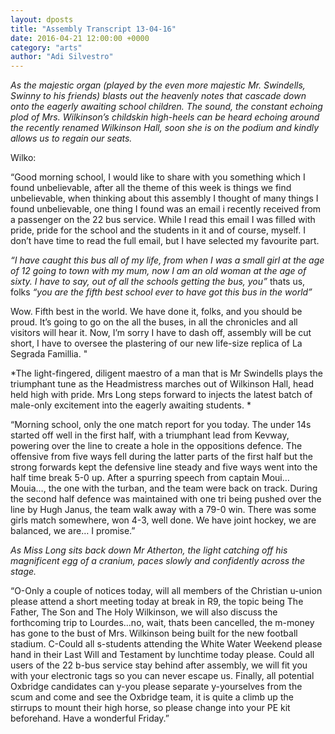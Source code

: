 ```yaml
---
layout: dposts
title: "Assembly Transcript 13-04-16"
date: 2016-04-21 12:00:00 +0000
category: "arts"
author: "Adi Silvestro"
---
```

*As the majestic organ (played by the even more majestic Mr. Swindells, Swinny to his friends) blasts out the heavenly notes that cascade down onto the eagerly awaiting school children. The sound, the constant echoing plod of Mrs. Wilkinson’s childskin high-heels can be heard echoing around the recently renamed Wilkinson Hall, soon she is on the podium and kindly allows us to regain our seats.*

Wilko:

“Good morning school, I would like to share with you something which I found unbelievable, after all the theme of this week is things we find unbelievable, when thinking about this assembly I thought of many things I found unbelievable, one thing I found was an email i recently received from a passenger on the 22 bus service. While I read this email I was filled with pride, pride for the school and the students in it and of course, myself. I don’t have time to read the full email, but I have selected my favourite part. 

*“I have caught this bus all of my life, from when I was a small girl at the age of 12 going to town with my mum, now I am an old woman at the age of sixty. I have to say, out of all the schools getting the bus, you”* thats us, folks *“you are the fifth best school ever to have got this bus in the world”*

Wow. Fifth best in the world. We have done it, folks, and you should be proud. It’s going to go on the all the buses, in all the chronicles and all visitors will hear it. Now, I’m sorry I have to dash off, assembly will be cut short, I have to oversee the plastering of our new life-size replica of La Segrada Famillia. "

*The light-fingered, diligent maestro of a man that is Mr Swindells plays the triumphant tune as the Headmistress marches out of Wilkinson Hall, head held high with pride. Mrs Long steps forward to injects the latest batch of male-only excitement into the eagerly awaiting students. *

“Morning school, only the one match report for you today. The under 14s started off well in the first half, with a triumphant lead from Kevway, powering over the line to create a hole in the oppositions defence. The offensive from five ways fell during the latter parts of the first half but the strong forwards kept the defensive line steady and five ways went into the half time break 5-0 up. After a spurring speech from captain Moui… Mouia…, the one with the turban, and the team were back on track. During the second half defence was maintained with one tri being pushed over the line by Hugh Janus, the team walk away with a 79-0 win. There was some girls match somewhere, won 4-3, well done. We have joint hockey, we are balanced, we are… I promise.”

 *As Miss Long sits back down Mr Atherton, the light catching off his magnificent egg of a cranium, paces slowly and confidently across the stage.* 
 
 “O-Only a couple of notices today, will all members of the Christian u-union please attend a short meeting today at break in R9, the topic being The Father, The Son and The Holy Wilkinson, we will also discuss the forthcoming trip to Lourdes…no, wait, thats been cancelled, the m-money has gone to the bust of Mrs. Wilkinson being built for the new football stadium. C-Could all s-students attending the White Water Weekend please hand in their Last Will and Testament by lunchtime today please. Could all users of the 22 b-bus service stay behind after assembly, we will fit you with your electronic tags so you can never escape us. Finally, all potential Oxbridge candidates can y-you please separate y-yourselves from the scum and come and see the Oxbridge team, it is quite a climb up the stirrups to mount their high horse, so please change into your PE kit beforehand. Have a wonderful Friday.” 
